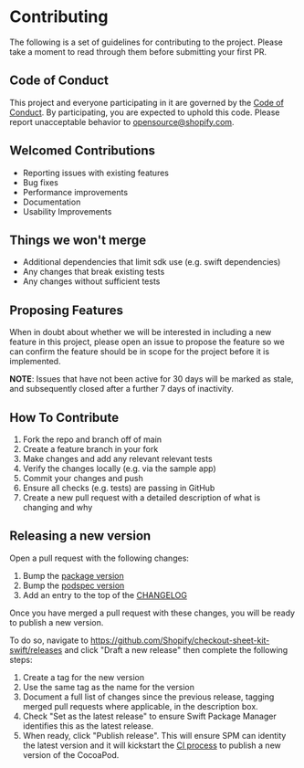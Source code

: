 # Contributing

The following is a set of guidelines for contributing to the project. Please take a moment to read through them before submitting your first PR.

## Code of Conduct

This project and everyone participating in it are governed by the [Code of Conduct](/.github/CODE_OF_CONDUCT.md).
By participating, you are expected to uphold this code. Please report unacceptable
behavior to [opensource@shopify.com](mailto:opensource@shopify.com).

## Welcomed Contributions

- Reporting issues with existing features
- Bug fixes
- Performance improvements
- Documentation
- Usability Improvements

## Things we won't merge

- Additional dependencies that limit sdk use (e.g. swift dependencies)
- Any changes that break existing tests
- Any changes without sufficient tests

## Proposing Features

When in doubt about whether we will be interested in including a new feature in this project, please open an issue to propose the feature so we can confirm the feature should be in scope for the project before it is implemented.

**NOTE**: Issues that have not been active for 30 days will be marked as stale, and subsequently closed after a further 7 days of inactivity.

## How To Contribute

1. Fork the repo and branch off of main
2. Create a feature branch in your fork
3. Make changes and add any relevant relevant tests
4. Verify the changes locally (e.g. via the sample app)
5. Commit your changes and push
6. Ensure all checks (e.g. tests) are passing in GitHub
7. Create a new pull request with a detailed description of what is changing and why

## Releasing a new version

Open a pull request with the following changes:
1. Bump the [package version](https://github.com/Shopify/checkout-sheet-kit-swift/blob/main/Sources/ShopifyCheckoutSheetKit/ShopifyCheckoutSheetKit.swift#L27)
2. Bump the [podspec version](https://github.com/Shopify/checkout-sheet-kit-swift/blob/main/ShopifyCheckoutSheetKit.podspec#L2)
3. Add an entry to the top of the [CHANGELOG](../CHANGELOG.md)

Once you have merged a pull request with these changes, you will be ready to publish a new version.

To do so, navigate to
https://github.com/Shopify/checkout-sheet-kit-swift/releases and click "Draft a new release" then complete the following steps:

1. Create a tag for the new version
2. Use the same tag as the name for the version
3. Document a full list of changes since the previous release, tagging merged pull requests where applicable, in the description box.
4. Check "Set as the latest release" to ensure Swift Package Manager identifies this as the latest release.
5. When ready, click "Publish release". This will ensure SPM can identity the latest version and it will kickstart the [CI process](https://github.com/Shopify/checkout-sheet-kit-swift/actions/workflows/deploy.yml) to publish a new version of the CocoaPod.
